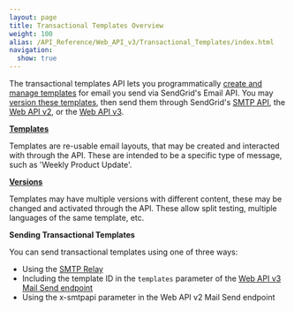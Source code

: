 ```yaml
---
layout: page
title: Transactional Templates Overview
weight: 100
alias: /API_Reference/Web_API_v3/Transactional_Templates/index.html
navigation:
  show: true
---
```


The transactional templates API lets you programmatically [create and manage
templates]({{root_url}}/API_Reference/Web_API_v3/Transactional_Templates/templates.html) for email you send via SendGrid's Email API. You may [version these templates]({{root_url}}/API_Reference/Web_API_v3/Transactional_Templates/versions.html), then send them through SendGrid's [SMTP API]({{root_url}}/API_Reference/Web_API_v3/Transactional_Templates/smtpapi.html), the [Web API v2]({{root_url}}/API_Reference/Web_API/mail.html), or the [Web API v3]({{root_url}}/API_Reference/Web_API_v3/Mail/index.html).

**[Templates]({{root_url}}/API_Reference/Web_API_v3/Transactional_Templates/templates.html)**

Templates are re-usable email layouts, that may be created and interacted with through the API. These are intended to be a specific type of message, such as 'Weekly Product Update'.

**[Versions]({{root_url}}/API_Reference/Web_API_v3/Transactional_Templates/versions.html)**

Templates may have multiple versions with different content, these may be changed and activated through the API. These allow split testing, multiple languages of the same template, etc.

**Sending Transactional Templates**

You can send transactional templates using one of three ways:

* Using the [SMTP Relay]({{root_url}}/Integrate/index.html#-SMTP-Relay)
* Including the template ID in the `templates` parameter of the [Web API v3 Mail Send endpoint]({{root_url}}/API_Reference/Web_API_v3/Mail/index.html)
* Using the x-smtpapi parameter in the Web API v2 Mail Send endpoint

